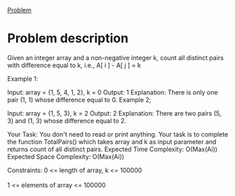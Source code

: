 <a href ="https://practice.geeksforgeeks.org/problems/count-distinct-pairs-with-difference-k1233/0/?category[]=Hash&category[]=Hash&page=1&query=category[]Hashpage1category[]Hash">Problem</a>

# Problem description

Given an integer array and a non-negative integer k, count all distinct pairs with difference equal to k, i.e., A[ i ] - A[ j ] = k

Example 1:

Input: array = {1, 5, 4, 1, 2}, k = 0
Output: 1
Explanation: There is only one pair (1, 1)
whose difference equal to 0.
Example 2;

Input: array = {1, 5, 3}, k = 2
Output: 2
Explanation: There are two pairs (5, 3) and 
(1, 3) whose difference equal to 2.
 

Your Task:
You don't need to read or print anything. Your task is to complete the function TotalPairs() which takes array and k as input parameter and returns count of all distinct pairs.
Expected Time Complexity: O(Max(Ai))
Expected Space Complexity: O(Max(Ai))
 

Constraints:
0 <= length of array, k <= 100000
<br></br>
1 <= elements of array <= 100000

